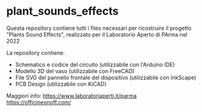 # plant_sounds_effects

Questa repository contiene tutti i files necessari per ricostruire il progetto "Plants Sound Effects", realizzato per il Laboratorio Aperto di PArma nel 2022

La repository contiene:

- Schematico e codice del circuito (utilizzabile con l'Arduino IDE) 
- Modello 3D del vaso (utilizzabile con FreeCAD)
- File SVG del pannello frontale del dispositivo (utilizzabile con InkScape)
- PCB Design (utilizzabile con KiCAD)

Maggiori info:
https://www.laboratoriaperti.it/parma
https://officineonoff.com/

